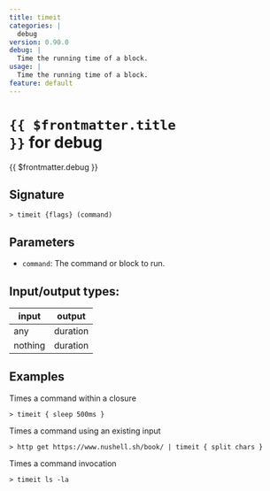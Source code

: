 ```yaml
---
title: timeit
categories: |
  debug
version: 0.90.0
debug: |
  Time the running time of a block.
usage: |
  Time the running time of a block.
feature: default
---
```


<!-- This file is automatically generated. Please edit the command in https://github.com/nushell/nushell instead. -->

# <code>{{ $frontmatter.title }}</code> for debug

<div class='command-title'>{{ $frontmatter.debug }}</div>

## Signature

`> timeit {flags} (command)`

## Parameters

- `command`: The command or block to run.

## Input/output types:

| input   | output   |
| ------- | -------- |
| any     | duration |
| nothing | duration |

## Examples

Times a command within a closure

```nushell
> timeit { sleep 500ms }

```

Times a command using an existing input

```nushell
> http get https://www.nushell.sh/book/ | timeit { split chars }

```

Times a command invocation

```nushell
> timeit ls -la

```
